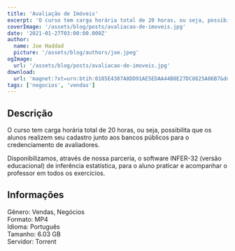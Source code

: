 ```yaml
---
title: 'Avaliação de Imóveis'
excerpt: 'O curso tem carga horária total de 20 horas, ou seja, possibilita que os alunos realizem seu cadastro junto aos bancos públicos para o credenciamento de avaliadores.   Disponibilizamos, através de nossa parceria, o software INFER-32 (versão educacional) de inferência estatística, para'
coverImage: '/assets/blog/posts/avaliacao-de-imoveis.jpg'
date: '2021-01-27T03:00:00.000Z'
author:
  name: Joe Haddad
  picture: '/assets/blog/authors/joe.jpeg'
ogImage:
  url: '/assets/blog/posts/avaliacao-de-imoveis.jpg'
download:
  url: 'magnet:?xt=urn:btih:0185E4387A8DD91AE5EDAA44B8E27DC8825A86B7&dn=Avalia%c3%a7%c3%a3o%20de%20Im%c3%b3veis&tr=udp%3a%2f%2ftracker.openbittorrent.com%3a1337%2fannounce&tr=udp%3a%2f%2ftracker.opentrackr.org%3a1337%2fannounce'
tags: ['negocios', 'vendas']
---
```

<h2>Descrição</h2>
<p></p><p>O curso tem carga horária total de 20 horas, ou seja, possibilita que os alunos realizem seu cadastro junto aos bancos públicos para o credenciamento de avaliadores. </p><p>Disponibilizamos, através de nossa parceria, o software INFER-32 (versão educacional) de inferência estatística, para o aluno praticar e acompanhar o professor em todos os exercícios.</p><h2>Informações</h2><p>Gênero: Vendas, Negócios<br/>Formato: MP4<br/>Idioma: Português<br/>Tamanho: 6.03 GB<br/>Servidor: Torrent</p>
